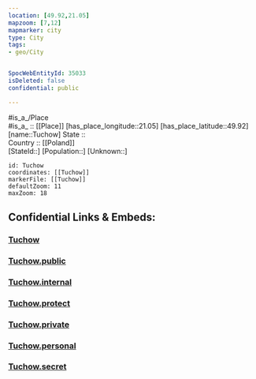 ```yaml
---
location: [49.92,21.05] 
mapzoom: [7,12] 
mapmarker: city 
type: City
tags:
- geo/City


SpocWebEntityId: 35033
isDeleted: false
confidential: public

---
```

#is_a_/Place  
#is_a_ :: [[Place]] 
[has_place_longitude::21.05] 
[has_place_latitude::49.92] 
[name::Tuchow] 
State ::  
Country :: [[Poland]]  
[StateId::] 
[Population::] 
[Unknown::] 


```leaflet
id: Tuchow
coordinates: [[Tuchow]] 
markerFile: [[Tuchow]] 
defaultZoom: 11 
maxZoom: 18
```


## Confidential Links & Embeds: 

### [Tuchow](/_Standards/Earth/Continent/Europe/Europe~East/Poland/Provinces~Poland/Lesser_Poland/City/Tuchow.md) 

### [Tuchow.public](/_public/Earth/Continent/Europe/Europe~East/Poland/Provinces~Poland/Lesser_Poland/City/Tuchow.public.md) 

### [Tuchow.internal](/_internal/Earth/Continent/Europe/Europe~East/Poland/Provinces~Poland/Lesser_Poland/City/Tuchow.internal.md) 

### [Tuchow.protect](/_protect/Earth/Continent/Europe/Europe~East/Poland/Provinces~Poland/Lesser_Poland/City/Tuchow.protect.md) 

### [Tuchow.private](/_private/Earth/Continent/Europe/Europe~East/Poland/Provinces~Poland/Lesser_Poland/City/Tuchow.private.md) 

### [Tuchow.personal](/_personal/Earth/Continent/Europe/Europe~East/Poland/Provinces~Poland/Lesser_Poland/City/Tuchow.personal.md) 

### [Tuchow.secret](/_secret/Earth/Continent/Europe/Europe~East/Poland/Provinces~Poland/Lesser_Poland/City/Tuchow.secret.md)

